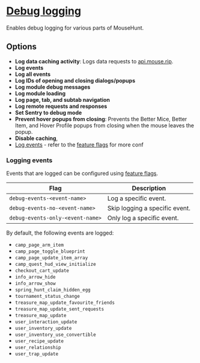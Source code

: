 # [Debug logging](https://www.mousehuntgame.com/preferences.php?tab=mousehunt-improved-settings#mousehunt-improved-settings-advanced-debug)

Enables debug logging for various parts of MouseHunt.

## Options

- **Log data caching activity**: Logs data requests to [api.mouse.rip](https://api.mouse.rip).
- **Log events**
- **Log all events**
- **Log IDs of opening and closing dialogs/popups**
- **Log module debug messages**
- **Log module loading**
- **Log page, tab, and subtab navigation**
- **Log remote requests and responses**
- **Set Sentry to debug mode**
- **Prevent hover popups from closing**: Prevents the Better Mice, Better Item, and Hover Profile popups from closing when the mouse leaves the popup.
- **Disable caching**,
- [Log events](#logging-events) - refer to the [feature flags](./feature-flags.md) for more conf

### Logging events

Events that are logged can be configured using [feature flags](./feature-flags.md).

|Flag|Description|
|---|---|
|`debug-events-<event-name>`|Log a specific event.|
|`debug-events-no-<event-name>`|Skip logging a specific event.|
|`debug-events-only-<event-name>`|Only log a specific event.|

By default, the following events are logged:

- `camp_page_arm_item`
- `camp_page_toggle_blueprint`
- `camp_page_update_item_array`
- `camp_quest_hud_view_initialize`
- `checkout_cart_update`
- `info_arrow_hide`
- `info_arrow_show`
- `spring_hunt_claim_hidden_egg`
- `tournament_status_change`
- `treasure_map_update_favourite_friends`
- `treasure_map_update_sent_requests`
- `treasure_map_update`
- `user_interaction_update`
- `user_inventory_update`
- `user_inventory_use_convertible`
- `user_recipe_update`
- `user_relationship`
- `user_trap_update`
